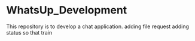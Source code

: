 # WhatsUp_Development
This repository is to develop a chat application.
adding file request
adding status so that train
